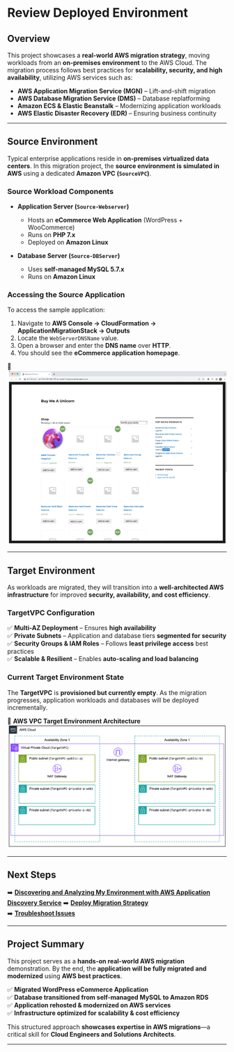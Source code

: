 # **Review Deployed Environment**

## **Overview**
This project showcases a **real-world AWS migration strategy**, moving workloads from an **on-premises environment** to the AWS Cloud. The migration process follows best practices for **scalability, security, and high availability**, utilizing AWS services such as:

- **AWS Application Migration Service (MGN)** – Lift-and-shift migration
- **AWS Database Migration Service (DMS)** – Database replatforming
- **Amazon ECS & Elastic Beanstalk** – Modernizing application workloads
- **AWS Elastic Disaster Recovery (EDR)** – Ensuring business continuity

---

## **Source Environment**
Typical enterprise applications reside in **on-premises virtualized data centers**. In this migration project, the **source environment is simulated in AWS** using a dedicated **Amazon VPC (`SourceVPC`)**.

### **Source Workload Components**
- **Application Server (`Source-Webserver`)**
  - Hosts an **eCommerce Web Application** (WordPress + WooCommerce)
  - Runs on **PHP 7.x**
  - Deployed on **Amazon Linux**

- **Database Server (`Source-DBServer`)**
  - Uses **self-managed MySQL 5.7.x**
  - Runs on **Amazon Linux**

### **Accessing the Source Application**
To access the sample application:
1. Navigate to **AWS Console → CloudFormation → ApplicationMigrationStack → Outputs**
2. Locate the `WebServerDNSName` value.
3. Open a browser and enter the **DNS name** over **HTTP**.
4. You should see the **eCommerce application homepage**.

📌 
![Sample Application Running](assets/source-app-screenshot.png)

---

## **Target Environment**
As workloads are migrated, they will transition into a **well-architected AWS infrastructure** for improved **security, availability, and cost efficiency**.

### **TargetVPC Configuration**
✅ **Multi-AZ Deployment** – Ensures **high availability**  
✅ **Private Subnets** – Application and database tiers **segmented for security**  
✅ **Security Groups & IAM Roles** – Follows **least privilege access** best practices  
✅ **Scalable & Resilient** – Enables **auto-scaling and load balancing**  

### **Current Target Environment State**
The **TargetVPC** is **provisioned but currently empty**. As the migration progresses, application workloads and databases will be deployed incrementally.

📌 **AWS VPC Target Environment Architecture**
![Target VPC Architecture](assets/target-vpc-diagram.png)

---

## **Next Steps**
➡️ **[Discovering and Analyzing My Environment with AWS Application Discovery Service](../docs/discovery-and-analysis.md)**
➡️ **[Deploy Migration Strategy](../docs/deployment.md)**  
➡️ **[Troubleshoot Issues](../docs/troubleshooting.md)**  

---

## **Project Summary**
This project serves as a **hands-on real-world AWS migration** demonstration. By the end, the **application will be fully migrated and modernized** using **AWS best practices**.

✅ **Migrated WordPress eCommerce Application**  
✅ **Database transitioned from self-managed MySQL to Amazon RDS**  
✅ **Application rehosted & modernized on AWS services**  
✅ **Infrastructure optimized for scalability & cost efficiency**  

This structured approach **showcases expertise in AWS migrations**—a critical skill for **Cloud Engineers and Solutions Architects**.

---
